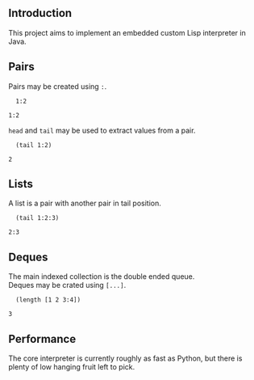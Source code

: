 ## Introduction
This project aims to implement an embedded custom Lisp interpreter in Java.

## Pairs
Pairs may be created using `:`.

```
  1:2

1:2
```

`head` and `tail` may be used to extract values from a pair.

```
  (tail 1:2)

2
```

## Lists
A list is a pair with another pair in tail position.

```
  (tail 1:2:3)

2:3
```

## Deques
The main indexed collection is the double ended queue.<br/>
Deques may be crated using `[...]`.


```
  (length [1 2 3:4])

3
```

## Performance
The core interpreter is currently roughly as fast as Python, but there is plenty of low hanging fruit left to pick.
